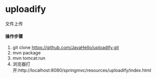 # uploadify
文件上传

#### 操作步骤 
1. git clone https://github.com/JavaHello/uploadify.git
2. mvn package
3. mvn tomcat:run
4. 浏览器打开:http://localhost:8080/springmvc/resources/uploadify/index.html
